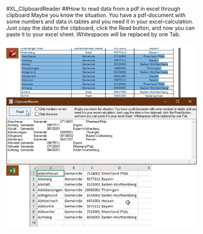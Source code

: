 #XL_ClipboardReader
##How to read data from a pdf in excel through clipboard
Maybe you know the situation. You have a pdf-document with some numbers and data in tables and you need it in your excel-calculation. 
Just copy the data to the clipboard, click the Read button, and now you can paste it to your excel sheet. 
Whitespaces will be replaced by one Tab.  

![XLClipboardReader Image](Resources/XLClipboardReader.png "XLClipboardReader Image")
 
